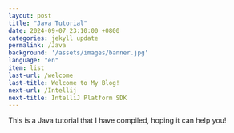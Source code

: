 ```yaml
---
layout: post
title: "Java Tutorial"
date: 2024-09-07 23:10:00 +0800
categories: jekyll update
permalink: /Java
background: '/assets/images/banner.jpg'
language: "en"
item: list
last-url: /welcome
last-title: Welcome to My Blog!
next-url: /Intellij
next-title: IntelliJ Platform SDK
---
```


This is a Java tutorial that I have compiled, hoping it can help you!